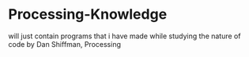 # Processing-Knowledge
will just contain programs that i have made while studying the nature of code by Dan Shiffman, Processing
